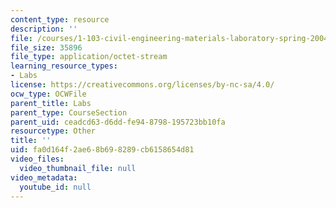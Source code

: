 ```yaml
---
content_type: resource
description: ''
file: /courses/1-103-civil-engineering-materials-laboratory-spring-2004/fa0d164f2ae68b698289cb6158654d81_GroupA2.zip
file_size: 35896
file_type: application/octet-stream
learning_resource_types:
- Labs
license: https://creativecommons.org/licenses/by-nc-sa/4.0/
ocw_type: OCWFile
parent_title: Labs
parent_type: CourseSection
parent_uid: ceadcd63-d6dd-fe94-8798-195723bb10fa
resourcetype: Other
title: ''
uid: fa0d164f-2ae6-8b69-8289-cb6158654d81
video_files:
  video_thumbnail_file: null
video_metadata:
  youtube_id: null
---
```

